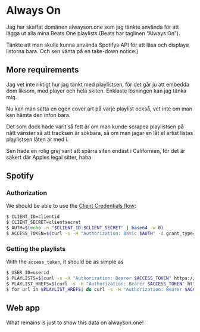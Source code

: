# Always On

Jag har skaffat domänen alwayson.one som jag tänkte använda för att lägga ut alla mina Beats One playlists (Beats har taglinen “Always On”).

Tänkte att man skulle kunna använda Spotifys API för att läsa och displaya listorna bara. Och sen vänta på en take-down notice:)

## More requirements

Jag vet inte riktigt hur jag tänkt med playlistsen, för det går ju att embedda dom liksom, med player och hela skiten. Enklaste lösningen kan jag tänka mig. 

Nu kan man sätta en egen cover art på varje playlist också, vet inte om man kan hämta den infon bara.

Det som dock hade varit så fett är om man kunde scrapea playlistsen på nått vänster så att tracksen är sökbara, så om man jagar en låt el artist listas playlistsen låten är med i.

Sen hade en rolig grej varit att spärra siten endast i Californien, för det är säkert där Apples legal sitter, haha

## Spotify

### Authorization

We should be able to use the [Client Credentials flow](https://developer.spotify.com/web-api/authorization-guide/#client_credentials_flow):

```bash
$ CLIENT_ID=clientid
$ CLIENT_SECRET=clientsecret
$ AUTH=$(echo -n "$CLIENT_ID:$CLIENT_SECRET" | base64 -w 0)
$ ACCESS_TOKEN=$(curl -s -H "Authorization: Basic $AUTH" -d grant_type=client_credentials https://accounts.spotify.com/api/token | jq -r .access_token)
```

### Getting the playlists

With the `access_token`, it should be as simple as

```bash
$ USER_ID=userid
$ PLAYLISTS=$(curl -s -H "Authorization: Bearer $ACCESS_TOKEN" https://api.spotify.com/v1/users/$USER_ID/playlists?limit=50 | jq -r .items[].name)
$ PLAYLIST_HREFS=$(curl -s -H "Authorization: Bearer $ACCESS_TOKEN" https://api.spotify.com/v1/users/$USER_ID/playlists?limit=50 | jq -r .items[].href)
$ for url in $PLAYLIST_HREFS; do curl -s -H "Authorization: Bearer $ACCESS_TOKEN" $url | jq '"Playlist \(.name), \(.tracks.items[].track.name)"'; done
```

## Web app

What remains is just to show this data on alwayson.one!
